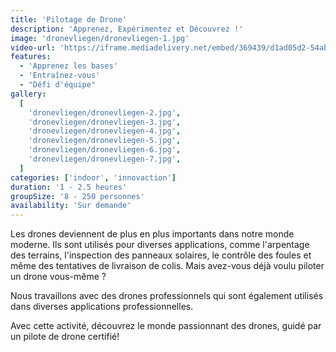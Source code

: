 ```yaml
---
title: 'Pilotage de Drone'
description: 'Apprenez, Expérimentez et Découvrez !'
image: 'dronevliegen/dronevliegen-1.jpg'
video-url: 'https://iframe.mediadelivery.net/embed/369439/d1ad05d2-54ab-4b52-8e64-2943ff452f8b'
features:
  - 'Apprenez les bases'
  - 'Entraînez-vous'
  - "Défi d'équipe"
gallery:
  [
    'dronevliegen/dronevliegen-2.jpg',
    'dronevliegen/dronevliegen-3.jpg',
    'dronevliegen/dronevliegen-4.jpg',
    'dronevliegen/dronevliegen-5.jpg',
    'dronevliegen/dronevliegen-6.jpg',
    'dronevliegen/dronevliegen-7.jpg',
  ]
categories: ['indoor', 'innovaction']
duration: '1 - 2.5 heures'
groupSize: '8 - 250 personnes'
availability: 'Sur demande'
---
```


Les drones deviennent de plus en plus importants dans notre monde moderne. Ils sont utilisés pour diverses applications, comme l'arpentage des terrains, l'inspection des panneaux solaires, le contrôle des foules et même des tentatives de livraison de colis. Mais avez-vous déjà voulu piloter un drone vous-même ?

Nous travaillons avec des drones professionnels qui sont également utilisés dans diverses applications professionnelles.

Avec cette activité, découvrez le monde passionnant des drones, guidé par un pilote de drone certifié!
